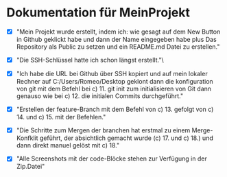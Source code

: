 # Dokumentation für MeinProjekt

- [x] "Mein Projekt wurde erstellt, indem ich: wie gesagt auf dem New Button in Github geklickt habe und dann der Name eingegeben habe plus Das Repository als Public zu setzen und ein README.md Datei zu erstellen."  

- [x] "Die SSH-Schlüssel hatte ich schon längst erstellt."\

- [x] "Ich habe die URL bei Github über SSH kopiert <a name="git clone git@github.com:Rommbo/MeinProjekt.git"></a> und auf mein lokaler Rechner auf C:/Users/Romeo/Desktop geklont dann die konfiguration von git mit dem Befehl bei c) 11. git init zum initialisieren von Git dann genauso wie bei c) 12. die initialen Commits durchgeführt."</br>

- [x] "Erstellen der feature-Branch mit dem Befehl von c) 13. gefolgt von c) 14. und c) 15. mit der Befehlen."</br>

- [x] "Die Schritte zum Mergen der branchen hat erstmal zu einem Merge-Konfklit geführt, der absichtlich gemacht wurde (c) 17. und c) 18.) und dann direkt manuel gelöst mit c) 18."</br>

- [x] "Alle Screenshots mit der code-Blöcke stehen zur Verfügung in der Zip.Datei" 
